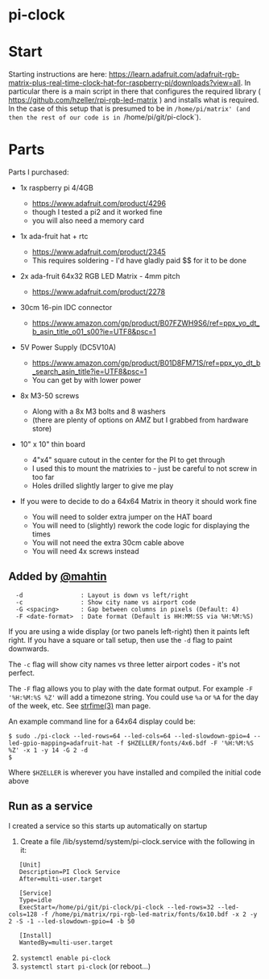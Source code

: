 # pi-clock

# Start

Starting instructions are here: https://learn.adafruit.com/adafruit-rgb-matrix-plus-real-time-clock-hat-for-raspberry-pi/downloads?view=all. In particular there is a main script in there that configures the required library ( https://github.com/hzeller/rpi-rgb-led-matrix ) and installs what is required. In the case of this setup that is presumed to be in `/home/pi/matrix' (and then the rest of our code is in `/home/pi/git/pi-clock`). 

# Parts
Parts I purchased:
- 1x raspberry pi 4/4GB
  - https://www.adafruit.com/product/4296
  - though I tested a pi2 and it worked fine
  - you will also need a memory card
- 1x ada-fruit hat + rtc
  - https://www.adafruit.com/product/2345
  - This requires soldering - I'd have gladly paid $$ for it to be done
- 2x ada-fruit 64x32 RGB LED Matrix - 4mm pitch
  - https://www.adafruit.com/product/2278
- 30cm 16-pin IDC connector
  - https://www.amazon.com/gp/product/B07FZWH9S6/ref=ppx_yo_dt_b_asin_title_o01_s00?ie=UTF8&psc=1
- 5V Power Supply (DC5V10A)
  - https://www.amazon.com/gp/product/B01D8FM71S/ref=ppx_yo_dt_b_search_asin_title?ie=UTF8&psc=1
  - You can get by with lower power
- 8x M3-50 screws
  - Along with a 8x M3 bolts and 8 washers
  - (there are plenty of options on AMZ but I grabbed from hardware store)
- 10" x 10" thin board
  -  4"x4" square cutout in the center for the PI to get through
  -  I used this to mount the matrixies to - just be careful to not screw in too far
  -  Holes drilled slightly larger to give me play

- If you were to decide to do a 64x64 Matrix in theory it should work fine
  - You will need to solder extra jumper on the HAT board
  - You will need to (slightly) rework the code logic for displaying the times
  - You will not need the extra 30cm cable above
  - You will need 4x screws instead

## Added by [@mahtin](https://github.com/mahtin)

```
  -d                : Layout is down vs left/right
  -c                : Show city name vs airport code
  -G <spacing>      : Gap between columns in pixels (Default: 4)
  -F <date-format>  : Date format (Default is HH:MM:SS via %H:%M:%S)
```

If you are using a wide display (or two panels left-right) then it paints left right.
If you have a square or tall setup, then use the `-d` flag to paint downwards.

The `-c` flag will show city names vs three letter airport codes - it's not perfect.

The `-F` flag allows you to play with the date format output. For example `-F '%H:%M:%S %Z'` will add a timezone string.
You could use `%a` or `%A` for the day of the week, etc.
See [strfime(3)](https://man7.org/linux/man-pages/man3/strftime.3.html) man page.

An example command line for a 64x64 display could be:
```
$ sudo ./pi-clock --led-rows=64 --led-cols=64 --led-slowdown-gpio=4 --led-gpio-mapping=adafruit-hat -f $HZELLER/fonts/4x6.bdf -F '%H:%M:%S %Z' -x 1 -y 14 -G 2 -d
$
```

Where `$HZELLER` is wherever you have installed and compiled the initial code above

## Run as a service

I created a service so this starts up automatically on startup

1. Create a file /lib/systemd/system/pi-clock.service with the following in it:
```
   [Unit]
   Description=PI Clock Service
   After=multi-user.target

   [Service]
   Type=idle
   ExecStart=/home/pi/git/pi-clock/pi-clock --led-rows=32 --led-cols=128 -f /home/pi/matrix/rpi-rgb-led-matrix/fonts/6x10.bdf -x 2 -y 2 -S -1 --led-slowdown-gpio=4 -b 50

   [Install]
   WantedBy=multi-user.target
```
2. `systemctl enable pi-clock`
3. `systemctl start pi-clock` (or reboot...)


